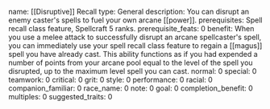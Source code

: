 name: [[Disruptive]] Recall
type: General
description: You can disrupt an enemy caster's spells to fuel your own arcane [[power]].
prerequisites: Spell recall class feature, Spellcraft 5 ranks.
prerequisite_feats: 0
benefit: When you use a melee attack to successfully disrupt an arcane spellcaster's spell, you can immediately use your spell recall class feature to regain a [[magus]] spell you have already cast. This ability functions as if you had expended a number of points from your arcane pool equal to the level of the spell you disrupted, up to the maximum level spell you can cast.
normal: 0
special: 0
teamwork: 0
critical: 0
grit: 0
style: 0
performance: 0
racial: 0
companion_familiar: 0
race_name: 0
note: 0
goal: 0
completion_benefit: 0
multiples: 0
suggested_traits: 0
